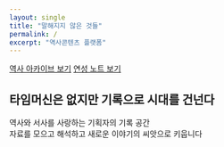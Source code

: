 ```yaml
---
layout: single
title: "말해지지 않은 것들"
permalink: /
excerpt: "역사콘텐츠 플랫폼"
---
```


<p>
  <a class="btn btn--primary btn--large" href="{{ '/history/' | relative_url }}">역사 아카이브 보기</a>
  <a class="btn btn--inverse btn--large" href="{{ '/fandom/' | relative_url }}">연성 노트 보기</a>
</p>

## 타임머신은 없지만 기록으로 시대를 건넌다
역사와 서사를 사랑하는 기획자의 기록 공간  
자료를 모으고 해석하고 새로운 이야기의 씨앗으로 키웁니다

